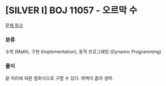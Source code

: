 # [SILVER I] BOJ 11057 - 오르막 수

[문제 링크](https://boj.kr/11057)

### 분류

수학 (Math), 구현 (Implementation), 동적 프로그래밍 (Dynamic Programming)

### 풀이

끝 자리에 따른 점화식으로 구할 수 있다. 여백이 좁아 생략.